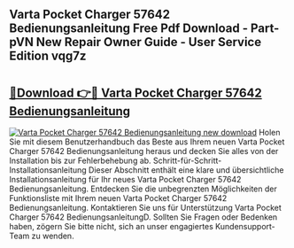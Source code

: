 ## Varta Pocket Charger 57642 Bedienungsanleitung Free Pdf Download - Part-pVN New Repair Owner Guide - User Service Edition vqg7z

# <h2><a href="http://df1vg2d.blite.top/?on=Varta+Pocket+Charger+57642+Bedienungsanleitung">🔗Download 👉🔴 Varta Pocket Charger 57642 Bedienungsanleitung</a></h2>

[![Varta Pocket Charger 57642 Bedienungsanleitung new download](https://i.imgur.com/lujVjoI.png)](http://df1vg2d.blite.top/?on=Varta+Pocket+Charger+57642+Bedienungsanleitung)
Holen Sie mit diesem Benutzerhandbuch das Beste aus Ihrem neuen Varta Pocket Charger 57642 Bedienungsanleitung heraus und decken Sie alles von der Installation bis zur Fehlerbehebung ab. Schritt-für-Schritt-Installationsanleitung Dieser Abschnitt enthält eine klare und übersichtliche Installationsanleitung für Ihr neues Varta Pocket Charger 57642 Bedienungsanleitung. Entdecken Sie die unbegrenzten Möglichkeiten der Funktionsliste mit Ihrem neuen Varta Pocket Charger 57642 Bedienungsanleitung. Kontaktieren Sie uns für Unterstützung Varta Pocket Charger 57642 BedienungsanleitungD. Sollten Sie Fragen oder Bedenken haben, zögern Sie bitte nicht, sich an unser engagiertes Kundensupport-Team zu wenden.
